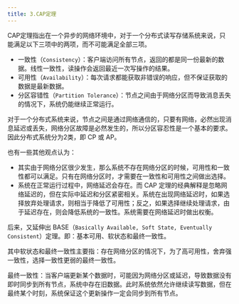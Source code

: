 ```yaml
---
title: 3.CAP定理
---
```


CAP定理指出在一个异步的网络环境中，对于一个分布式读写存储系统来说，只能满足以下三项中的两项，而不可能满足全部三项。

- 一致性（`Consistency`）：客户端访问所有节点，返回的都是同一份最新的数据。线性一致性，读操作会返回最近一次写操作的结果。
- 可用性（`Availability`）：每次请求都能获取非错误的响应，但不保证获取的数据是最新数据。
- 分区容错性（`Partition Tolerance`）：节点之间由于网络分区而导致消息丢失的情况下，系统仍能继续正常运行。

对于一个分布式系统来说，节点之间是通过网络通信的，只要有网络，必然出现消息延迟或丢失，网络分区故障是必然发生的，所以分区容忍性是一个基本的要求。因此分布式系统分为2类，即 CP 或 AP。

也有一些其他观点认为：

- 其实由于网络分区很少发生，那么系统不存在网络分区的时候，可用性和一致性都可以满足。只有在网络分区时，才需要在一致性和可用性之间做出选择。
- 系统在正常运行过程中，网络延迟会存在。而 CAP 定理的经典解释是忽略网络延迟的，但在实际中延迟和分区紧密相关。系统在出现网络延迟时，如果选择放弃处理请求，则相当于降低了可用性；反之，如果选择继续处理请求，由于延迟存在，则会降低系统的一致性。系统需要在网络延迟时做出权衡。

后来，又延伸出 BASE（`Basically Available, Soft State, Eventually Consistent`）定理。即：基本可用、软状态和最终一致性。

其中软状态和最终一致性主要指：存在网络分区的情况下，为了高可用性，舍弃强一致性，选择一致性更弱的最终一致性。

最终一致性：当客户端更新某个数据时，可能因为网络分区或延迟，导致数据没有即时同步到所有节点，系统中存在旧数据。此时系统依然允许继续读写数据，但在最终某个时刻，系统保证这个更新操作一定会同步到所有节点。